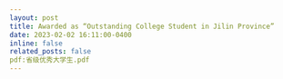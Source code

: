```yaml
---
layout: post
title: Awarded as “Outstanding College Student in Jilin Province” 
date: 2023-02-02 16:11:00-0400
inline: false
related_posts: false
pdf:省级优秀大学生.pdf
---
```

